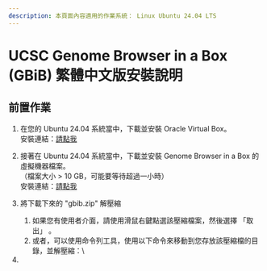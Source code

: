 ```yaml
---
description: 本頁面內容適用的作業系統： Linux Ubuntu 24.04 LTS
---
```


# UCSC Genome Browser in a Box (GBiB) 繁體中文版安裝說明

## 前置作業

1. 在您的 Ubuntu 24.04 系統當中，下載並安裝 Oracle Virtual Box。\
   安裝連結：[請點我](https://www.oracle.com/tw/virtualization/technologies/vm/downloads/virtualbox-downloads.html?source=:ow:o:p:nav:mmddyyVirtualBoxHero_tw\&intcmp=:ow:o:p:nav:mmddyyVirtualBoxHero_tw)
2. 接著在 Ubuntu 24.04 系統當中，下載並安裝 Genome Browser in a Box 的虛擬機器檔案。\
   （檔案大小 > 10 GB，可能要等待超過一小時）\
   安裝連結：[請點我](https://genome-store.ucsc.edu/)
3. 將下載下來的 "gbib.zip" 解壓縮
   1. 如果您有使用者介面，請使用滑鼠右鍵點選該壓縮檔案，然後選擇 「取出」 。
   2. 或者，可以使用命令列工具，使用以下命令來移動到您存放該壓縮檔的目錄，並解壓縮：\

4.

